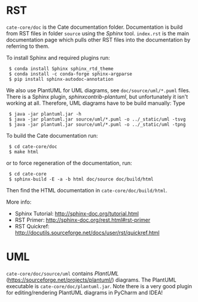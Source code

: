 RST
===

``cate-core/doc`` is the Cate documentation folder. Documentation is build from RST files in folder ``source`` using the *Sphinx* tool.
``index.rst`` is the main documentation page which pulls other RST files into the documentation by referring to them.

To install Sphinx and required plugins run:

     $ conda install Sphinx sphinx_rtd_theme
     $ conda install -c conda-forge sphinx-argparse
     $ pip install sphinx-autodoc-annotation


We also use PlantUML for UML diagrams, see ``doc/source/uml/*.puml`` files.
There is a Sphinx plugin, *sphinxcontrib-plantuml*, but unfortunately it isn't working at all.
Therefore, UML diagrams have to be build manually: Type

     $ java -jar plantuml.jar -h
     $ java -jar plantuml.jar source/uml/*.puml -o ../_static/uml -tsvg
     $ java -jar plantuml.jar source/uml/*.puml -o ../_static/uml -tpng

To build the Cate documentation run:

     $ cd cate-core/doc
     $ make html

or to force regeneration of the documentation, run:

     $ cd cate-core
     $ sphinx-build -E -a -b html doc/source doc/build/html

Then find the HTML documentation in ``cate-core/doc/build/html``.

More info:
* Sphinx Tutorial: http://sphinx-doc.org/tutorial.html
* RST Primer: http://sphinx-doc.org/rest.html#rst-primer
* RST Quickref: http://docutils.sourceforge.net/docs/user/rst/quickref.html

UML
===

``cate-core/doc/source/uml`` contains *PlantUML* (https://sourceforge.net/projects/plantuml/) diagrams.
The PlantUML executable is ``cate-core/doc/plantuml.jar``.
Note there is a very good plugin for editing/rendering PlantUML diagrams in PyCharm and IDEA!

